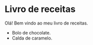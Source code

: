 # Livro de receitas

Olá! Bem vindo ao meu livro de receitas.

- Bolo de chocolate.
- Calda de caramelo.
